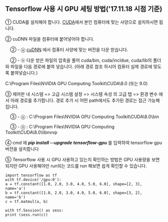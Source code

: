 ## Tensorflow 사용 시 GPU 세팅 방법('17.11.18 시점 기준) ##

① CUDA를 설치해야 합니다. [CUDA](https://developer.nvidia.com/cuda-downloads)에서 본인 컴퓨터에 맞는 사양으로 설치하시면 됩니다.

② cuDNN 파일을 컴퓨터에 붙어넣어야 합니다.

&nbsp;&nbsp;&nbsp;&nbsp;② - ⓐ [cuDNN](https://developer.nvidia.com/cudnn) 에서 컴퓨터 사양에 맞는 버전을 다운 받습니다.

&nbsp;&nbsp;&nbsp;&nbsp;② - ⓑ 다운 받은 파일의 압축을 풀어 cuda/bin, cuda/incldue, cuda/lib의 폴더와 파일을 다음 경로에 붙여 넣습니다. (아래 경로 참조 하시어 컴퓨터 실제 경로에 맞도록 붙여넣습니다.)

C:\Program Files\NVIDIA GPU Computing Toolkit\CUDA\8.0 (또는 9.0)

③ 제어판 내 시스템 => 고급 시스템 설정 => 시스템 속성 의 고급 탭 => 환경 변수 에서 아래 경로를 추가합니다. 경로 추가 시 어떤 path에서도 추가된 경로는 접근 가능해 집니다.

&nbsp;&nbsp;&nbsp;&nbsp;③ - ⓐ : C:\Program Files\NVIDIA GPU Computing Toolkit\CUDA\8.0\bin

&nbsp;&nbsp;&nbsp;&nbsp;③ - ⓑ : C:\Program Files\NVIDIA GPU Computing Toolkit\CUDA\8.0\libnvvp

④ cmd 에 ***pip install --upgrade tensorflow-gpu*** 를 입력하여 tensorflow gpu 버전을 설치합니다

⑤ Tensorflow 사용 시 GPU 사용하고 있는지 확인하는 방법은 GPU 사용량을 보면 되지만 GPU 사용해야만 run되는 코드를 run 해보면 쉽게 확인할 수 있습니다.

    import tensorflow as tf
    with tf.device('/gpu:0'):
    a = tf.constant([1.0, 2.0, 3.0, 4.0, 5.0, 6.0], shape=[2, 3], name='a')
    b = tf.constant([1.0, 2.0, 3.0, 4.0, 5.0, 6.0], shape=[3, 2], name='b')
    c = tf.matmul(a, b)
    
    with tf.Session() as sess:
    print (sess.run(c))


